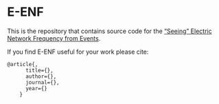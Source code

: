 # E-ENF

This is the repository that contains source code for the [“Seeing” Electric Network Frequency from Events](https://github.com/xlx-creater/E-ENF).

If you find E-ENF useful for your work please cite:
```
@article{,
      title={},
      author={},
      journal={},
      year={}
    }
```
